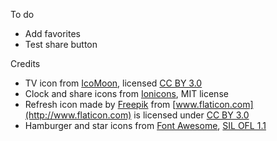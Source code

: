 To do

* Add favorites
* Test share button

Credits

* TV icon from [IcoMoon](https://icomoon.io/#icons), licensed [CC BY 3.0](http://creativecommons.org/licenses/by/3.0/)
* Clock and share icons from [Ionicons](https://ionicons.com), MIT license
* Refresh icon made by [Freepik](http://www.freepik.com) from [www.flaticon.com](http://www.flaticon.com) is licensed under [CC BY 3.0](http://creativecommons.org/licenses/by/3.0/)
* Hamburger and star icons from [Font Awesome](http://fortawesome.github.io/Font-Awesome/), [SIL OFL 1.1](http://scripts.sil.org/OFL)